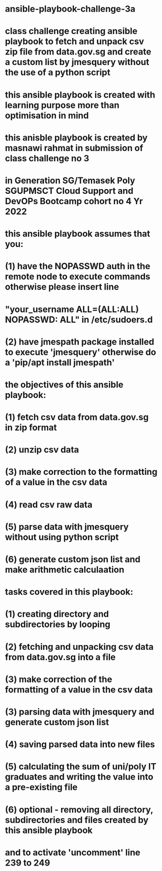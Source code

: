 # ansible-playbook-challenge-3a
# class challenge creating ansible playbook to fetch and unpack csv zip file from data.gov.sg and create a custom list by jmesquery without the use of a python script
# this ansible playbook is created with learning purpose more than optimisation in mind
# this anisble playbook is created by masnawi rahmat in submission of class challenge no 3 
# in Generation SG/Temasek Poly SGUPMSCT Cloud Support and DevOPs Bootcamp cohort no 4 Yr 2022
# this ansible playbook assumes that you:
# (1) have the NOPASSWD auth in the remote node to execute commands otherwise please insert line 
# "your_username ALL=(ALL:ALL)       NOPASSWD: ALL" in /etc/sudoers.d
# (2) have jmespath package installed to execute 'jmesquery' otherwise do a 'pip/apt install jmespath' 
# the objectives of this ansible playbook:
# (1) fetch csv data from data.gov.sg in zip format
# (2) unzip csv data
# (3) make correction to the formatting of a value in the csv data
# (4) read csv raw data
# (5) parse data with jmesquery without using python script
# (6) generate custom json list and make arithmetic calculaation
# tasks covered in this playbook: 
# (1) creating directory and subdirectories by looping
# (2) fetching and unpacking csv data from data.gov.sg into a file
# (3) make correction of the formatting of a value in the csv data
# (3) parsing data with jmesquery and generate custom json list
# (4) saving parsed data into new files  
# (5) calculating the sum of uni/poly IT graduates and writing the value into a pre-existing file
# (6) optional - removing all directory, subdirectories and files created by this ansible playbook
# and to activate 'uncomment' line 239 to 249
